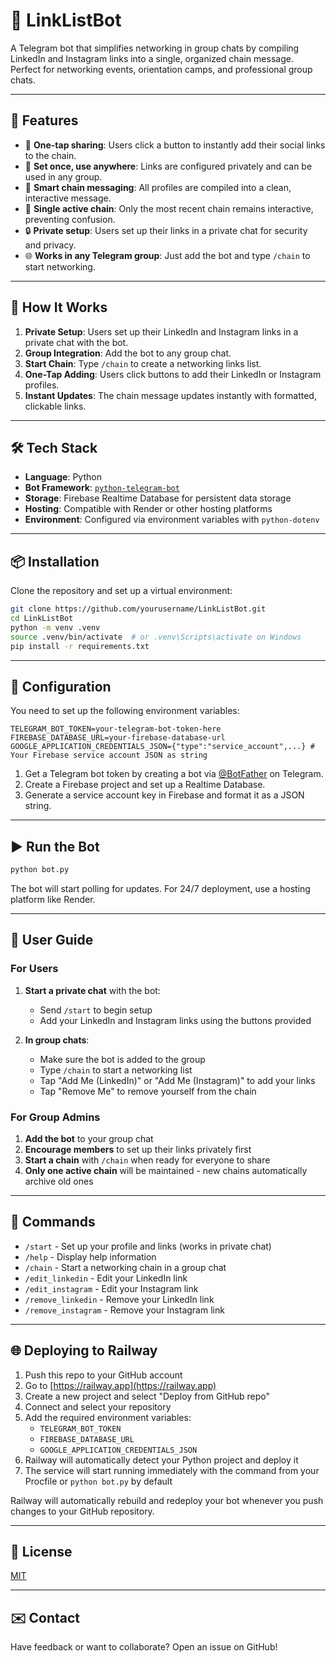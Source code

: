 # 🤖 LinkListBot

A Telegram bot that simplifies networking in group chats by compiling LinkedIn and Instagram links into a single, organized chain message. Perfect for networking events, orientation camps, and professional group chats.

---

## 🔗 Features

- 📎 **One-tap sharing**: Users click a button to instantly add their social links to the chain.
- 🧠 **Set once, use anywhere**: Links are configured privately and can be used in any group.
- 💬 **Smart chain messaging**: All profiles are compiled into a clean, interactive message.
- 🔄 **Single active chain**: Only the most recent chain remains interactive, preventing confusion.
- 🔒 **Private setup**: Users set up their links in a private chat for security and privacy.
- 🌐 **Works in any Telegram group**: Just add the bot and type `/chain` to start networking.

---

## 🚀 How It Works

1. **Private Setup**: Users set up their LinkedIn and Instagram links in a private chat with the bot.
2. **Group Integration**: Add the bot to any group chat.
3. **Start Chain**: Type `/chain` to create a networking links list.
4. **One-Tap Adding**: Users click buttons to add their LinkedIn or Instagram profiles.
5. **Instant Updates**: The chain message updates instantly with formatted, clickable links.

---

## 🛠️ Tech Stack

- **Language**: Python  
- **Bot Framework**: [`python-telegram-bot`](https://github.com/python-telegram-bot/python-telegram-bot)  
- **Storage**: Firebase Realtime Database for persistent data storage
- **Hosting**: Compatible with Render or other hosting platforms
- **Environment**: Configured via environment variables with `python-dotenv`

---

## 📦 Installation

Clone the repository and set up a virtual environment:

```bash
git clone https://github.com/yourusername/LinkListBot.git
cd LinkListBot
python -m venv .venv
source .venv/bin/activate  # or .venv\Scripts\activate on Windows
pip install -r requirements.txt
```

---

## 🔐 Configuration

You need to set up the following environment variables:

```env
TELEGRAM_BOT_TOKEN=your-telegram-bot-token-here
FIREBASE_DATABASE_URL=your-firebase-database-url
GOOGLE_APPLICATION_CREDENTIALS_JSON={"type":"service_account",...} # Your Firebase service account JSON as string
```

1. Get a Telegram bot token by creating a bot via [@BotFather](https://t.me/BotFather) on Telegram.
2. Create a Firebase project and set up a Realtime Database.
3. Generate a service account key in Firebase and format it as a JSON string.

---

## ▶️ Run the Bot

```bash
python bot.py
```

The bot will start polling for updates. For 24/7 deployment, use a hosting platform like Render.

---

## 🧪 User Guide

### For Users

1. **Start a private chat** with the bot:
   - Send `/start` to begin setup
   - Add your LinkedIn and Instagram links using the buttons provided

2. **In group chats**:
   - Make sure the bot is added to the group
   - Type `/chain` to start a networking list
   - Tap "Add Me (LinkedIn)" or "Add Me (Instagram)" to add your links
   - Tap "Remove Me" to remove yourself from the chain

### For Group Admins

1. **Add the bot** to your group chat
2. **Encourage members** to set up their links privately first
3. **Start a chain** with `/chain` when ready for everyone to share
4. **Only one active chain** will be maintained - new chains automatically archive old ones

---

## 📱 Commands

- `/start` - Set up your profile and links (works in private chat)
- `/help` - Display help information
- `/chain` - Start a networking chain in a group chat
- `/edit_linkedin` - Edit your LinkedIn link
- `/edit_instagram` - Edit your Instagram link
- `/remove_linkedin` - Remove your LinkedIn link
- `/remove_instagram` - Remove your Instagram link

---

## 🌐 Deploying to Railway

1. Push this repo to your GitHub account
2. Go to [https://railway.app](https://railway.app)
3. Create a new project and select "Deploy from GitHub repo"
4. Connect and select your repository
5. Add the required environment variables:
   - `TELEGRAM_BOT_TOKEN`
   - `FIREBASE_DATABASE_URL`
   - `GOOGLE_APPLICATION_CREDENTIALS_JSON`
6. Railway will automatically detect your Python project and deploy it
7. The service will start running immediately with the command from your Procfile or `python bot.py` by default

Railway will automatically rebuild and redeploy your bot whenever you push changes to your GitHub repository.

---

## 📄 License

[MIT](LICENSE)

---

## ✉️ Contact

Have feedback or want to collaborate? Open an issue on GitHub!